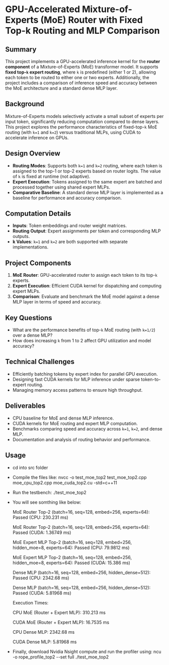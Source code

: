 

# GPU-Accelerated Mixture-of-Experts (MoE) Router with Fixed Top-k Routing and MLP Comparison

## Summary

This project implements a GPU-accelerated inference kernel for the **router component** of a Mixture-of-Experts (MoE) transformer model. It supports **fixed top-`k` expert routing**, where `k` is predefined (either 1 or 2), allowing each token to be routed to either one or two experts. Additionally, the project includes a comparison of inference speed and accuracy between the MoE architecture and a standard dense MLP layer.

## Background

Mixture-of-Experts models selectively activate a small subset of experts per input token, significantly reducing computation compared to dense layers. This project explores the performance characteristics of fixed-top-`k` MoE routing (with `k=1` and `k=2`) versus traditional MLPs, using CUDA to accelerate inference on GPUs.

## Design Overview

* **Routing Modes**: Supports both `k=1` and `k=2` routing, where each token is assigned to the top-1 or top-2 experts based on router logits. The value of `k` is fixed at runtime (not adaptive).
* **Expert Execution**: Tokens assigned to the same expert are batched and processed together using shared expert MLPs.
* **Comparative Baseline**: A standard dense MLP layer is implemented as a baseline for performance and accuracy comparison.

## Computation Details

* **Inputs**: Token embeddings and router weight matrices.
* **Routing Output**: Expert assignments per token and corresponding MLP outputs.
* **k Values**: `k=1` and `k=2` are both supported with separate implementations.

## Project Components

1. **MoE Router**: GPU-accelerated router to assign each token to its top-`k` experts.
2. **Expert Execution**: Efficient CUDA kernel for dispatching and computing expert MLPs.
3. **Comparison**: Evaluate and benchmark the MoE model against a dense MLP layer in terms of speed and accuracy.

## Key Questions

* What are the performance benefits of top-`k` MoE routing (with `k=1/2`) over a dense MLP?
* How does increasing `k` from 1 to 2 affect GPU utilization and model accuracy?

## Technical Challenges

* Efficiently batching tokens by expert index for parallel GPU execution.
* Designing fast CUDA kernels for MLP inference under sparse token-to-expert routing.
* Managing memory access patterns to ensure high throughput.

## Deliverables

* CPU baseline for MoE and dense MLP inference.
* CUDA kernels for MoE routing and expert MLP computation.
* Benchmarks comparing speed and accuracy across `k=1`, `k=2`, and dense MLP.
* Documentation and analysis of routing behavior and performance.

## Usage

* cd into src folder
* Compile the files like: nvcc -o test_moe_top2 test_moe_top2.cpp moe_cpu_top2.cpp moe_cuda_top2.cu -std=c++11
* Run the testbench: ./test_moe_top2
* You will see somthing like below:

    MoE Router Top-2 (batch=16, seq=128, embed=256, experts=64): Passed (CPU: 230.231 ms)
    
    MoE Router Top-2 (batch=16, seq=128, embed=256, experts=64): Passed (CUDA: 1.36749 ms)
    
    MoE Expert MLP Top-2 (batch=16, seq=128, embed=256, hidden_moe=8, experts=64): Passed (CPU: 79.9812 ms)
    
    MoE Expert MLP Top-2 (batch=16, seq=128, embed=256, hidden_moe=8, experts=64): Passed (CUDA: 15.386 ms)
    
    Dense MLP (batch=16, seq=128, embed=256, hidden_dense=512): Passed (CPU: 2342.68 ms)
    
    Dense MLP (batch=16, seq=128, embed=256, hidden_dense=512): Passed (CUDA: 5.81968 ms)
    
    Execution Times:
    
    CPU MoE (Router + Expert MLP): 310.213 ms
    
    CUDA MoE (Router + Expert MLP): 16.7535 ms
    
    CPU Dense MLP: 2342.68 ms
    
    CUDA Dense MLP: 5.81968 ms

* Finally, download Nvidia Nsight compute and run the profiler using: ncu -o rope_profile_top2 --set full ./test_moe_top2
